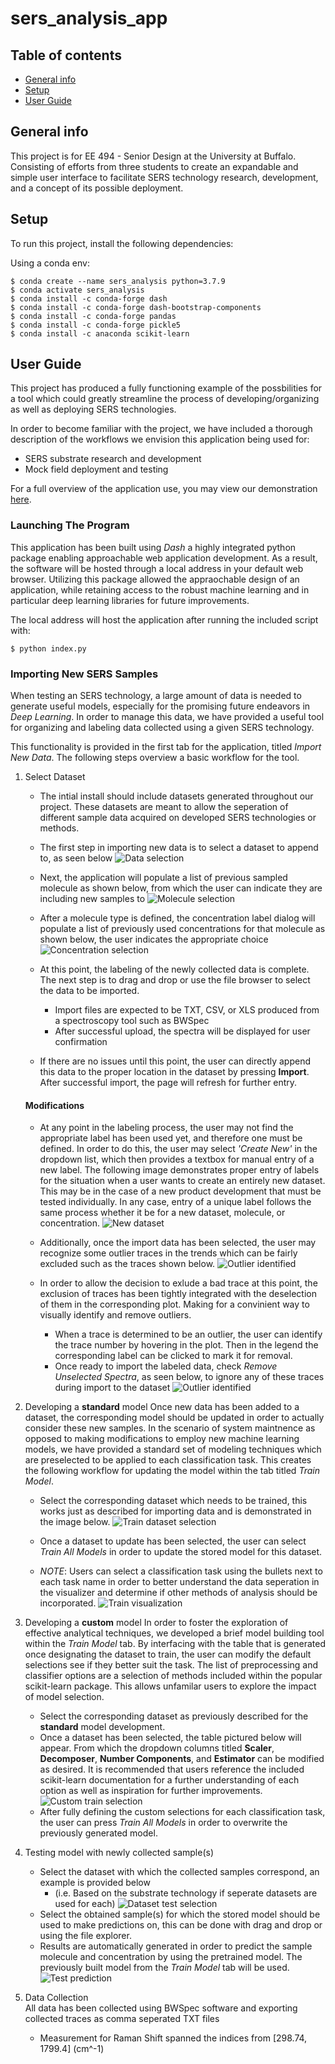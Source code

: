 # sers_analysis_app

## Table of contents
+ [General info](#general-info)
+ [Setup](#setup)
+ [User Guide](#user-guide)

## General info
This project is for EE 494 - Senior Design at the University at Buffalo. Consisting of efforts from three students to create 
an expandable and simple user interface to facilitate SERS technology research, development, and a concept of its possible deployment.

	
## Setup
To run this project, install the following dependencies:

Using a conda env:
```
$ conda create --name sers_analysis python=3.7.9
$ conda activate sers_analysis
$ conda install -c conda-forge dash
$ conda install -c conda-forge dash-bootstrap-components
$ conda install -c conda-forge pandas
$ conda install -c conda-forge pickle5
$ conda install -c anaconda scikit-learn
```


## User Guide
This project has produced a fully functioning example of the possbilities for a tool which could greatly streamline the process of developing/organizing as well as deploying SERS technologies.

In order to become familiar with the project, we have included a thorough description of the workflows we envision this application being used for:
+ SERS substrate research and development
+ Mock field deployment and testing 

For a full overview of the application use, you may view our demonstration [here]().


### Launching The Program
This application has been built using _Dash_ a highly integrated python package enabling approachable web application development. As a result, the software will be hosted through a local address in your default web browser. Utilizing this package allowed the appraochable design of an application, while retaining access to the robust machine learning and in particular deep learning libraries for future improvements.

The local address will host the application after running the included script with:
```
$ python index.py
```


### Importing New SERS Samples
When testing an SERS technology, a large amount of data is needed to generate useful models, especially for the promising future endeavors in _Deep Learning_. 
In order to manage this data, we have provided a useful tool for organizing and labeling data collected using a given SERS technology. 

This functionality is provided in the first tab for the application, titled _Import New Data_. The following steps overview a basic workflow for the tool.
1) Select Dataset
    + The intial install should include datasets generated throughout our project. These datasets are meant to allow the seperation of different sample data acquired on developed SERS technologies or methods. 
    
    + The first step in importing new data is to select a dataset to append to, as seen below
    ![Data selection](guide_src/dataset_selection.png)
    
    + Next, the application will populate a list of previous sampled molecule as shown below, from which the user can indicate they are including new samples to
    ![Molecule selection](guide_src/molecule_selection.png)
    
    + After a molecule type is defined, the concentration label dialog will populate a list of previously used concentrations for that molecule as shown below, the user indicates the appropriate choice
    ![Concentration selection](guide_src/concentration_selection.png)
    
    + At this point, the labeling of the newly collected data is complete. The next step is to drag and drop or use the file browser to select the data to be imported.
        - Import files are expected to be TXT, CSV, or XLS produced from a spectroscopy tool such as BWSpec
        - After successful upload, the spectra will be displayed for user confirmation
    
    + If there are no issues until this point, the user can directly append this data to the proper location in the dataset by pressing __Import__. After successful import, the page will refresh for further entry.

    #### Modifications
	
    + At any point in the labeling process, the user may not find the appropriate label has been used yet, and therefore one must be defined. In order to do this, the user may select _'Create New'_ in the dropdown list, which then provides a textbox for manual entry of a new label. The following image demonstrates proper entry of labels for the situation when a user wants to create an entirely new dataset. This may be in the case of a new product development that must be tested individually. In any case, entry of a unique label follows the same process whether it be for a new dataset, molecule, or concentration.
    ![New dataset](guide_src/new_import_all_defined.png)
    
    + Additionally, once the import data has been selected, the user may recognize some outlier traces in the trends which can be fairly excluded such as the traces shown below. 
    ![Outlier identified](guide_src/error_found.png)
    
    + In order to allow the decision to exlude a bad trace at this point, the exclusion of traces has been tightly integrated with the deselection of them in the corresponding plot. Making for a convinient way to visually identify and remove outliers. 
        - When a trace is determined to be an outlier, the user can identify the trace number by hovering in the plot. Then in the legend the corresponding label can be clicked to mark it for removal.
        - Once ready to import the labeled data, check _Remove Unselected Spectra_, as seen below, to ignore any of these traces during import to the dataset
        ![Outlier identified](guide_src/error_removal.png)
	
2) Developing a __standard__ model
Once new data has been added to a dataset, the corresponding model should be updated in order to actually consider these new samples. In the scenario of system maintnence as opposed to making modifications to employ new machine learning models, we have provided a standard set of modeling techniques which are preselected to be applied to each classification task. This creates the following workflow for updating the model within the tab titled _Train Model_.  

   + Select the corresponding dataset which needs to be trained, this works just as described for importing data and is demonstrated in the image below.
   ![Train dataset selection](guide_src/train_dataset_selection.png)
    
   + Once a dataset to update has been selected, the user can select _Train All Models_ in order to update the stored model for this dataset.
   
   + _NOTE_: Users can select a classification task using the bullets next to each task name in order to better understand the data seperation in the visualizer and determine if other methods of analysis should be incorporated.
   ![Train visualization](guide_src/train_visualization.png)
   
3) Developing a __custom__ model
In order to foster the exploration of effective analytical techniques, we developed a brief model building tool within the _Train Model_ tab. By interfacing with the table that is generated once designating the dataset to train, the user can modify the default selections see if they better suit the task. The list of preprocessing and classifier options are a selection of methods included within the popular scikit-learn package. This allows unfamilar users to explore the impact of model selection.
    + Select the corresponding dataset as previously described for the __standard__ model development.
    + Once a dataset has been selected, the table pictured below will appear. From which the dropdown columns titled __Scaler__, __Decomposer__, __Number Components__, and __Estimator__ can be modified as desired. It is recommended that users reference the included scikit-learn documentation for a further understanding of each option as well as inspiration for further improvements.
    ![Custom train selection](guide_src/custom_train_selection.png) 
    + After fully defining the custom selections for each classification task, the user can press _Train All Models_ in order to overwrite the previously generated model.
    
4) Testing model with newly collected sample(s)
    + Select the dataset with which the collected samples correspond, an example is provided below 
        - (i.e. Based on the substrate technology if seperate datasets are used for each)
    ![Dataset test selection](guide_src/test_dataset_selection.png)
    + Select the obtained sample(s) for which the stored model should be used to make predictions on, this can be done with drag and drop or using the file explorer.
    + Results are automatically generated in order to predict the sample molecule and concentration by using the pretrained model. The previously built model from the _Train Model_ tab will be used.
    ![Test prediction](guide_src/test_results.png)
    
5) Data Collection  
    All data has been collected using BWSpec software and exporting collected traces as comma seperated TXT files
    + Measurement for Raman Shift spanned the indices from \[298.74, 1799.4] (cm^-1)
